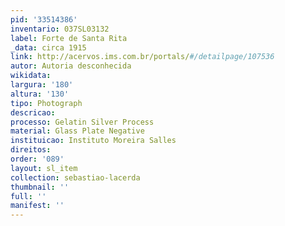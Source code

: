 ```yaml
---
pid: '33514386'
inventario: 037SL03132
label: Forte de Santa Rita
_data: circa 1915
link: http://acervos.ims.com.br/portals/#/detailpage/107536
autor: Autoria desconhecida
wikidata: 
largura: '180'
altura: '130'
tipo: Photograph
descricao: 
processo: Gelatin Silver Process
material: Glass Plate Negative
instituicao: Instituto Moreira Salles
direitos: 
order: '089'
layout: sl_item
collection: sebastiao-lacerda
thumbnail: ''
full: ''
manifest: ''
---
```


